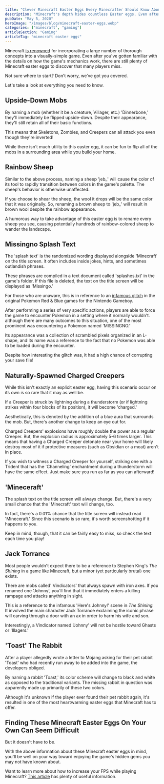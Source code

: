 ```yaml
---
title: "Clever Minecraft Easter Eggs Every Minecrafter Should Know About"
description: "Minecraft's depth hides countless Easter eggs. Even after mastering mechanics, there's more to discover. We've got your back!"
pubDate: "May 5, 2020"
heroImage: "/images/blog/minecraft-easter-eggs.webp"
categories: ["minecraft", "gaming"]
articleSection: "Gaming"
articleTag: "minecraft easter eggs"
---
```


Minecraft [is renowned](https://www.forbes.com/sites/paultassi/2019/06/19/dont-look-now-but-minecraft-is-reclaiming-its-crown-from-fortnite/#ce7498f14c9c) for incorporating a large number of thorough concepts into a visually-simple game. Even after you've gotten familiar with the details on how the game's mechanics work, there are still plenty of Minecraft easter eggs to discover that many players miss.

Not sure where to start? Don't worry, we’ve got you covered.

Let's take a look at everything you need to know.

## Upside-Down Mobs

By naming a mob (whether it be a creature, Villager, etc.) 'Dinnerbone,' they'll immediately be flipped upside-down. Despite their appearance, they'll still retain all of their basic functions.

This means that Skeletons, Zombies, and Creepers can all attack you even though they're inverted!

While there isn't much utility to this easter egg, it can be fun to flip all of the mobs in a surrounding area while you build your home.

## Rainbow Sheep

Similar to the above process, naming a sheep 'jeb\_' will cause the color of its tool to rapidly transition between colors in the game's palette. The sheep's behavior is otherwise unaffected.

If you choose to shear the sheep, the wool it drops will be the same color that it was originally. So, renaming a brown sheep to 'jeb\_' will result in brown wool despite the rainbow appearance.

A humorous way to take advantage of this easter egg is to rename every sheep you see, causing potentially hundreds of rainbow-colored sheep to wander the landscape.

## Missingno Splash Text

The 'splash text' is the randomized wording displayed alongside 'Minecraft' on the title screen. It often includes inside jokes, hints, and sometimes outlandish phrases.

These phrases are compiled in a text document called 'splashes.txt' in the game's folder. If this file is deleted, the text on the title screen will be displayed as 'Missingo.'

For those who are unaware, this is in reference to an [infamous glitch](https://kotaku.com/pokemons-famous-missingno-glitch-explained-1653929141) in the original Pokemon Red & Blue games for the Nintendo Gameboy.

After performing a series of very specific actions, players are able to force the game to encounter Pokemon in a setting where it normally wouldn't. although there are many outcomes to this situation, one of the most prominent was encountering a Pokemon named 'MISSINGNO.'

Its appearance was a collection of scrambled pixels organized in an L-shape, and its name was a reference to the fact that no Pokemon was able to be loaded during the encounter.

Despite how interesting the glitch was, it had a high chance of corrupting your save file!

## Naturally-Spawned Charged Creepers

While this isn't exactly an explicit easter egg, having this scenario occur on its own is so rare that it may as well be.

If a Creeper is struck by lightning during a thunderstorm (or if lightning strikes within four blocks of its position), it will become 'charged.'

Aesthetically, this is denoted by the addition of a blue aura that surrounds the mob. But, there's another change to keep an eye out for.

Charged Creepers' explosions have roughly double the power as a regular Creeper. But, the explosion radius is approximately 5-6 times larger. This means that having a Charged Creeper detonate near your home will likely destroy most of it if protective measures (such as Obsidian or a moat) aren't in place.

If you wish to witness a Charged Creeper for yourself, striking one with a Trident that has the 'Channeling' enchantment during a thunderstorm will have the same effect. Just make sure you run as far as you can afterward!

## 'Mineceraft'

The splash text on the title screen will always change. But, there's a very small chance that the 'Minecraft' text will change, too.

In fact, there's a 0.01% chance that the title screen will instead read 'Mineceraft.' Since this scenario is so rare, it's worth screenshotting if it happens to you.

Keep in mind, though, that it can be fairly easy to miss, so check the text each time you play!

## Jack Torrance 

Most people wouldn't expect there to be a reference to Stephen King's *The Shining* in a game [like Minecraft](https://aleforge.net/blog/how-to-choose-between-minecraft-java-and-bedrock-editions), but a minor (yet particularly brutal) one exists.

There are mobs called' Vindicators' that always spawn with iron axes. If you renamed one 'Johnny', you'll find that it immediately enters a killing rampage and attacks anything in sight.

This is a reference to the infamous 'Here's Johnny!' scene in *The Shining.* It involved the main character Jack Torrance exclaiming the iconic phrase will carving through a door with an ax in order to harm his wife and son.

Interestingly, a Vindicator named 'Johnny' will not be hostile toward Ghasts or 'Illagers.'

## 'Toast' The Rabbit

After a player allegedly wrote a letter to Mojang asking for their pet rabbit 'Toast' who had recently run away to be added into the game, the developers obliged.

By naming a rabbit 'Toast,' its color scheme will change to black and white as opposed to the traditional variants. The missing rabbit in question was apparently made up primarily of these two colors.

Although it's unknown if the player ever found their pet rabbit again, it's resulted in one of the most heartwarming easter eggs that Minecraft has to offer.

## Finding These Minecraft Easter Eggs On Your Own Can Seem Difficult

But it doesn't have to be.

With the above information about these Minecraft easter eggs in mind, you'll be well on your way toward enjoying the game's hidden gems you may not have known about.

Want to learn more about how to increase your FPS while playing Minecraft? [This article](https://aleforge.net/blog/how-to-increase-fps-in-minecraft) has plenty of useful information.
